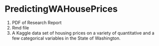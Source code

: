 # PredictingWAHousePrices

1. PDF of Research Report
2. Rmd file
3. A Kaggle data set of housing prices on a variety of quantitative and a few categorical variables in the State of Washington.
